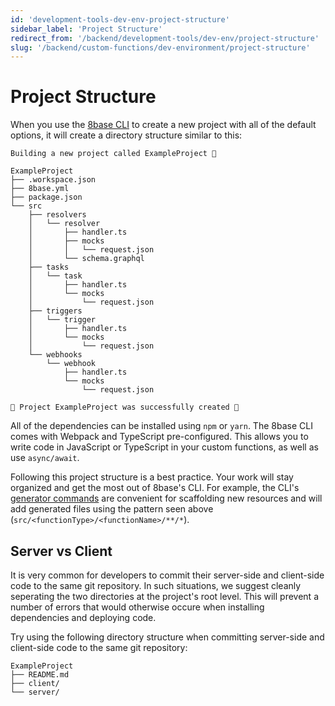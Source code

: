 ```yaml
---
id: 'development-tools-dev-env-project-structure'
sidebar_label: 'Project Structure'
redirect_from: '/backend/development-tools/dev-env/project-structure'
slug: '/backend/custom-functions/dev-environment/project-structure'
---
```

# Project Structure

When you use the [8base CLI](/projects/backend/development-tools/cli) to create a new project with all of the default options, it will create a directory structure similar to this:

```text
Building a new project called ExampleProject 🚀

ExampleProject
├── .workspace.json
├── 8base.yml
├── package.json
└── src
    ├── resolvers
    │   └── resolver
    │       ├── handler.ts
    │       ├── mocks
    │       │   └── request.json
    │       └── schema.graphql
    ├── tasks
    │   └── task
    │       ├── handler.ts
    │       └── mocks
    │           └── request.json
    ├── triggers
    │   └── trigger
    │       ├── handler.ts
    │       └── mocks
    │           └── request.json
    └── webhooks
        └── webhook
            ├── handler.ts
            └── mocks
                └── request.json

🎉 Project ExampleProject was successfully created 🎉
```

All of the dependencies can be installed using `npm` or `yarn`. The 8base CLI comes with Webpack and TypeScript pre-configured. This allows you to write code in JavaScript or TypeScript in your custom functions, as well as use `async/await`.

Following this project structure is a best practice. Your work will stay organized and get the most out of 8base's CLI. For example, the CLI's [generator commands](/projects/backend/development-tools/cli/generators) are convenient for scaffolding new resources and will add generated files using the pattern seen above (`src/<functionType>/<functionName>/**/*`).

## Server vs Client

It is very common for developers to commit their server-side and client-side code to the same git repository. In such situations, we suggest cleanly seperating the two directories at the project's root level. This will prevent a number of errors that would otherwise occure when installing dependencies and deploying code.

Try using the following directory structure when committing server-side and client-side code to the same git repository:

```text
ExampleProject
├── README.md
├── client/
└── server/
```
